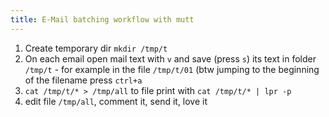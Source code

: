 ```yaml
---
title: E-Mail batching workflow with mutt
---
```


1. Create temporary dir `mkdir /tmp/t`
2. On each email open mail text with `v` and save (press `s`) its text in folder `/tmp/t` - for example in the file `/tmp/t/01` (btw jumping to the beginning of the filename press `ctrl+a`
3. `cat /tmp/t/* > /tmp/all` to file print with `cat /tmp/t/* | lpr -p`
4. edit file `/tmp/all`, comment it, send it, love it
